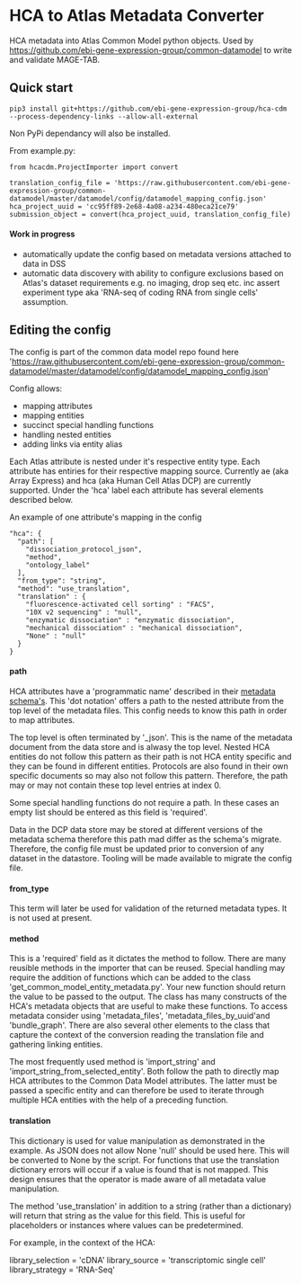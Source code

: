 # HCA to Atlas Metadata Converter

HCA metadata into Atlas Common Model python objects. Used by https://github.com/ebi-gene-expression-group/common-datamodel to write and validate MAGE-TAB.

## Quick start

`pip3 install git+https://github.com/ebi-gene-expression-group/hca-cdm --process-dependency-links --allow-all-external`

Non PyPi dependancy will also be installed.

From example.py:
```
from hcacdm.ProjectImporter import convert

translation_config_file = 'https://raw.githubusercontent.com/ebi-gene-expression-group/common-datamodel/master/datamodel/config/datamodel_mapping_config.json'
hca_project_uuid = 'cc95ff89-2e68-4a08-a234-480eca21ce79'
submission_object = convert(hca_project_uuid, translation_config_file)
```

#### Work in progress
- automatically update the config based on metadata versions attached to data in DSS
- automatic data discovery with ability to configure exclusions based on Atlas's dataset requirements e.g. no imaging, drop seq etc. inc assert experiment type aka 'RNA-seq of coding RNA from single cells' assumption.

## Editing the config


The config is part of the common data model repo found here 'https://raw.githubusercontent.com/ebi-gene-expression-group/common-datamodel/master/datamodel/config/datamodel_mapping_config.json'

Config allows:
- mapping attributes
- mapping entities
- succinct special handling functions
- handling nested entities
- adding links via entity alias

Each Atlas attribute is nested under it's respective entity type. Each attribute has entiries for their respective mapping source. Currently ae (aka Array Express) and hca (aka Human Cell Atlas DCP) are currently supported. Under the 'hca' label each attribute has several elements described below.

An example of one attribute's mapping in the config 
```
"hca": {
  "path": [
    "dissociation_protocol_json",
    "method",
    "ontology_label"
  ],
  "from_type": "string",
  "method": "use_translation",
  "translation" : {
    "fluorescence-activated cell sorting" : "FACS",
    "10X v2 sequencing" : "null",
    "enzymatic dissociation" : "enzymatic dissociation",
    "mechanical dissociation" : "mechanical dissociation",
    "None" : "null"
  }
} 

```
#### path

HCA attributes have a 'programmatic name' described in their [metadata schema's](https://github.com/HumanCellAtlas/metadata-schema/tree/master/json_schema/type). This 'dot notation' offers a path to the nested attribute from the top level of the metadata files. This config needs to know this path in order to map attributes.

The top level is often terminated by '_json'. This is the name of the metadata document from the data store and is alwasy the top level. Nested HCA entities do not follow this pattern as their path is not HCA entity specific and they can be found in different entities. Protocols are also found in their own specific documents so may also not follow this pattern. Therefore, the path may or may not contain these top level entries at index 0.

Some special handling functions do not require a path. In these cases an empty list should be entered as this field is 'required'.

Data in the DCP data store may be stored at different versions of the metadata schema therefore this path mad differ as the schema's migrate. Therefore, the config file must be updated prior to conversion of any dataset in the datastore. Tooling will be made available to migrate the config file.

#### from_type

This term will later be used for validation of the returned metadata types. It is not used at present. 

#### method

This is a 'required' field as it dictates the method to follow. There are many reusible methods in the importer that can be reused. Special handling may require the addition of functions which can be added to the class 'get_common_model_entity_metadata.py'. Your new function should return the value to be passed to the output. The class has many constructs of the HCA's metadata objects that are useful to make these functions. To access metadata consider using 'metadata_files', 'metadata_files_by_uuid'and  'bundle_graph'. There are also several other elements to the class that capture the context of the conversion reading the translation file and gathering linking entities.

The most frequently used method is 'import_string' and 'import_string_from_selected_entity'. Both follow the path to directly map HCA attributes to the Common Data Model attributes. The latter must be passed a specific entity and can therefore be used to iterate through multiple HCA entities with the help of a preceding function.

#### translation

This dictionary is used for value manipulation as demonstrated in the example. As JSON does not allow None 'null' should be used here. This will be converted to None by the script. For functions that use the translation dictionary errors will occur if a value is found that is not mapped. This design ensures that the operator is made aware of all metadata value manipulation.

The method 'use_translation' in addition to a string (rather than a dictionary) will return that string as the value for this field. This is useful for placeholders or instances where values can be predetermined.

For example, in the context of the HCA:

library_selection = 'cDNA'
library_source = 'transcriptomic single cell'
library_strategy = 'RNA-Seq'

